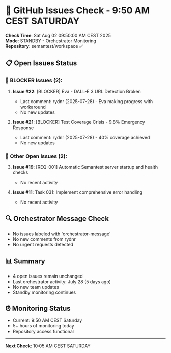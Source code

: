 # 🐙 GitHub Issues Check - 9:50 AM CEST SATURDAY

**Check Time**: Sat Aug 02 09:50:00 AM CEST 2025  
**Mode**: STANDBY - Orchestrator Monitoring  
**Repository**: semantest/workspace ✅

## 📋 Open Issues Status

### 🚨 BLOCKER Issues (2):
1. **Issue #22**: [BLOCKER] Eva - DALL-E 3 URL Detection Broken
   - Last comment: rydnr (2025-07-28) - Eva making progress with workaround
   - No new updates
   
2. **Issue #21**: [BLOCKER] Test Coverage Crisis - 9.8% Emergency Response  
   - Last comment: rydnr (2025-07-28) - 40% coverage achieved
   - No new updates

### 📌 Other Open Issues (2):
3. **Issue #19**: [REQ-001] Automatic Semantest server startup and health checks
   - No recent activity
   
4. **Issue #11**: Task 031: Implement comprehensive error handling
   - No recent activity

## 🔍 Orchestrator Message Check
- No issues labeled with 'orchestrator-message'
- No new comments from rydnr
- No urgent requests detected

## 📊 Summary
- 4 open issues remain unchanged
- Last orchestrator activity: July 28 (5 days ago)
- No new team updates
- Standby monitoring continues

## ⏰ Monitoring Status
- Current: 9:50 AM CEST Saturday
- 5+ hours of monitoring today
- Repository access functional

---

**Next Check**: 10:05 AM CEST SATURDAY